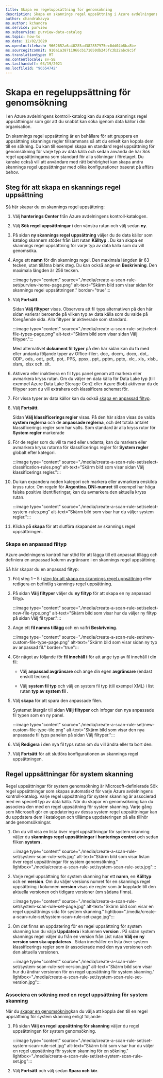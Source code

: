 ```yaml
---
title: Skapa en regeluppsättning för genomsökning
description: Skapa en skannings regel uppsättning i Azure avdelningens kontroll för att snabbt söka igenom data källor i din organisation.
author: chandrakavya
ms.author: kchandra
ms.service: purview
ms.subservice: purview-data-catalog
ms.topic: how-to
ms.date: 12/02/2020
ms.openlocfilehash: 9662652a6a40285ad382857975ec0dd04b8ba8be
ms.sourcegitcommit: 910a1a38711966cb171050db245fc3b22abc8c5f
ms.translationtype: MT
ms.contentlocale: sv-SE
ms.lasthandoff: 03/19/2021
ms.locfileid: "96554742"
---
```

# <a name="create-a-scan-rule-set"></a>Skapa en regeluppsättning för genomsökning

I en Azure avdelningens kontroll-katalog kan du skapa skannings regel uppsättningar som gör att du snabbt kan söka igenom data källor i din organisation.

En skannings regel uppsättning är en behållare för att gruppera en uppsättning skannings regler tillsammans så att du enkelt kan koppla dem till en sökning. Du kan till exempel skapa en standard regel uppsättning för genomsökning för varje typ av data källa och sedan använda de här Sök regel uppsättningarna som standard för alla sökningar i företaget. Du kanske också vill att användare med rätt behörighet kan skapa andra skannings regel uppsättningar med olika konfigurationer baserat på affärs behov.

## <a name="steps-to-create-a-scan-rule-set"></a>Steg för att skapa en skannings regel uppsättning

Så här skapar du en skannings regel uppsättning:

1. Välj **hanterings Center** från Azure avdelningens kontroll-katalogen.

1. Välj **Sök regel uppsättningar** i den vänstra rutan och välj sedan **ny**.

1. På sidan **ny skannings regel uppsättning** väljer du de data källor som katalog skannern stöder från List rutan **Källtyp** . Du kan skapa en skannings regel uppsättning för varje typ av data källa som du vill genomsöka.

1. Ange ett **namn** för din skannings regel. Den maximala längden är 63 tecken, utan tillåtna blank steg. Du kan också ange en **Beskrivning**. Den maximala längden är 256 tecken.

   :::image type="content" source="./media/create-a-scan-rule-set/purview-home-page.png" alt-text="Skärm bild som visar sidan för skannings regel uppsättningen." border="true":::

1. Välj **Fortsätt**.

   Sidan **Välj filtyper** visas. Observera att fil typs alternativen på den här sidan varierar beroende på vilken typ av data källa som du valde på föregående sida. Alla filtyper är aktiverade som standard.

      :::image type="content" source="./media/create-a-scan-rule-set/select-file-types-page.png" alt-text="Skärm bild som visar sidan Välj filtyper.":::

   Med alternativet **dokument fil typer** på den här sidan kan du ta med eller undanta följande typer av Office-filer:. doc,. docm,. docx,. dot,. ODP,. ods,. odt,. pdf,. pot,. PPS,. ppsx,. ppt,. pptm,. pptx,. xlc,. xls,. xlsb,. xlsm,. xlsx och. xlt.

1. Aktivera eller inaktivera en fil typs panel genom att markera eller avmarkera kryss rutan. Om du väljer en data källa för Data Lake typ (till exempel Azure Data Lake Storage Gen2 eller Azure Blob) aktiverar du de filtyper som du vill extrahera och klassificera schemat för.

1. För vissa typer av data källor kan du också [skapa en anpassad filtyp](#create-a-custom-file-type).

1. Välj **Fortsätt**.

   Sidan **Välj klassificerings regler** visas. På den här sidan visas de valda **system reglerna** och de **anpassade reglerna**, och det totala antalet klassificerings regler som har valts. Som standard är alla kryss rutor för **System regler** markerade

1. För de regler som du vill ta med eller undanta, kan du markera eller avmarkera kryss rutorna för klassificerings regler för **System regler** globalt efter kategori.

   :::image type="content" source="./media/create-a-scan-rule-set/select-classification-rules.png" alt-text="Skärm bild som visar sidan Välj klassificerings regler.":::

1. Du kan expandera noden kategori och markera eller avmarkera enskilda kryss rutor. Om regeln för **Argentina. DNI-numret** till exempel har höga falska positiva identifieringar, kan du avmarkera den aktuella kryss rutan.

   :::image type="content" source="./media/create-a-scan-rule-set/select-system-rules.png" alt-text="Skärm bild som visar hur du väljer system regler.":::

1. Klicka på **skapa** för att slutföra skapandet av skannings regel uppsättningen.

### <a name="create-a-custom-file-type"></a>Skapa en anpassad filtyp

Azure avdelningens kontroll har stöd för att lägga till ett anpassat tillägg och definiera en anpassad kolumn avgränsare i en skannings regel uppsättning.

Så här skapar du en anpassad filtyp:

1. Följ steg 1 – 5 i [steg för att skapa en skannings regel uppsättning](#steps-to-create-a-scan-rule-set) eller redigera en befintlig skannings regel uppsättning.

1. På sidan **Välj filtyper** väljer du **ny filtyp** för att skapa en ny anpassad filtyp.

   :::image type="content" source="./media/create-a-scan-rule-set/select-new-file-type.png" alt-text="Skärm bild som visar hur du väljer ny filtyp på sidan Välj fil typer.":::

1. Ange ett **fil namns tillägg** och en valfri **Beskrivning**.

   :::image type="content" source="./media/create-a-scan-rule-set/new-custom-file-type-page.png" alt-text="Skärm bild som visar sidan ny typ av anpassad fil." border="true":::

1. Gör något av följande för **fil innehåll i** för att ange typ av fil innehåll i din fil:

   - Välj **anpassad avgränsare** och ange din egen **avgränsare** (endast enskilt tecken).

   - Välj **system fil typ** och välj en system fil typ (till exempel XML) i list rutan **typ av system fil** .

1. Välj **skapa** för att spara den anpassade filen.

   Systemet återgår till sidan **Välj filtyper** och infogar den nya anpassade fil typen som en ny panel.

   :::image type="content" source="./media/create-a-scan-rule-set/new-custom-file-type-tile.png" alt-text="Skärm bild som visar den nya anpassade fil typs panelen på sidan Välj filtyper.":::

1. Välj **Redigera** i den nya fil typs rutan om du vill ändra eller ta bort den.

1. Välj **Fortsätt** för att slutföra konfigurationen av skannings regel uppsättningen.

## <a name="system-scan-rule-sets"></a>Regel uppsättningar för system skanning

Regel uppsättningar för system genomsökning är Microsoft-definierade Sök regel uppsättningar som skapas automatiskt för varje Azure avdelningens kontroll-katalog. Varje regel uppsättning för system skanning är associerad med en speciell typ av data källa. När du skapar en genomsökning kan du associera den med en regel uppsättning för system skanning. Varje gång som Microsoft gör en uppdatering av dessa system regel uppsättningar kan du uppdatera dem i katalogen och tillämpa uppdateringen på alla tillhör ande genomsökningar.

1. Om du vill visa en lista över regel uppsättningar för system skanning väljer du **skannings regel uppsättningar** i **hanterings centret** och sedan fliken **system** .

   :::image type="content" source="./media/create-a-scan-rule-set/system-scan-rule-sets.jpg" alt-text="Skärm bild som visar listan över regel uppsättningar för system genomsökning." lightbox="./media/create-a-scan-rule-set/system-scan-rule-sets.jpg":::

1. Varje regel uppsättning för system skanning har ett **namn**, en **Källtyp** och en **version**. Om du väljer versions numret för en skannings regel uppsättning i kolumnen **version** visas de regler som är kopplade till den aktuella versionen och tidigare versioner (om sådana finns).

   :::image type="content" source="./media/create-a-scan-rule-set/system-scan-rule-set-page.jpg" alt-text="Skärm bild som visar en regel uppsättnings sida för system skanning." lightbox="./media/create-a-scan-rule-set/system-scan-rule-set-page.jpg":::

1. Om det finns en uppdatering för en regel uppsättning för system skanning kan du välja **Uppdatera** i kolumnen **version** . På sidan system skannings regel väljer du från en version från List rutan **Välj en ny version som ska uppdateras** . Sidan innehåller en lista över system klassificerings regler som är associerade med den nya versionen och den aktuella versionen.

   :::image type="content" source="./media/create-a-scan-rule-set/system-scan-rule-set-version.jpg" alt-text="Skärm bild som visar hur du ändrar versionen för en regel uppsättning för system skanning." lightbox="./media/create-a-scan-rule-set/system-scan-rule-set-version.jpg":::

### <a name="associate-a-scan-with-a-system-scan-rule-set"></a>Associera en sökning med en regel uppsättning för system skanning

När du [skapar en genomsökning](tutorial-scan-data.md#scan-data-into-the-catalog)kan du välja att koppla den till en regel uppsättning för system skanning enligt följande:

1. På sidan **Välj en regel uppsättning för skanning** väljer du regel uppsättningen för system genomsökning.

   :::image type="content" source="./media/create-a-scan-rule-set/set-system-scan-rule-set.jpg" alt-text="Skärm bild som visar hur du väljer en regel uppsättning för system skanning för en sökning." lightbox="./media/create-a-scan-rule-set/set-system-scan-rule-set.jpg":::

1. Välj **Fortsätt** och välj sedan **Spara och kör**.
